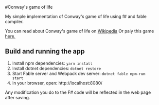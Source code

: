 #Conway's game of life

My simple implementation of Conway's game of life using f# and fable compiler.

You can read about Conway's game of life on [Wikipedia](https://en.wikipedia.org/wiki/Conway%27s_Game_of_Life)
Or paly this game [here.](http://gol.codingape.net/)

## Build and running the app

1. Install npm dependencies: `yarn install`
2. Install dotnet dependencies: `dotnet restore`
3. Start Fable server and Webpack dev server: `dotnet fable npm-run start`
4. In your browser, open: http://localhost:8080/

Any modification you do to the F# code will be reflected in the web page after saving.
